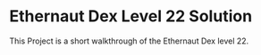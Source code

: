 # Ethernaut Dex Level 22 Solution
This Project is a short walkthrough of the Ethernaut Dex level 22.
